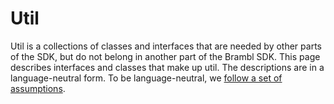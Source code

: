 # Util

Util is a collections of classes and interfaces that are needed by other parts of the SDK, but do not belong in another
part of the Brambl SDK. This page describes interfaces and classes that make up util. The descriptions are in a
language-neutral form. To be language-neutral, we [follow a set of assumptions](../Overview/Assumptions).